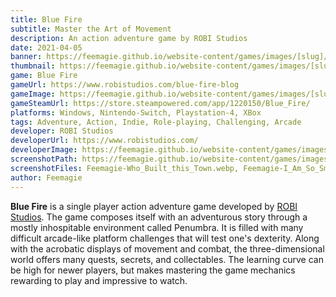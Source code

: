 ```yaml
---
title: Blue Fire
subtitle: Master the Art of Movement
description: An action adventure game by ROBI Studios
date: 2021-04-05
banner: https://feemagie.github.io/website-content/games/images/[slug]/banner.webp
thumbnail: https://feemagie.github.io/website-content/games/images/[slug]/social-card.webp
game: Blue Fire
gameUrl: https://www.robistudios.com/blue-fire-blog
gameImage: https://feemagie.github.io/website-content/games/images/[slug]/game-cover.webp
gameSteamUrl: https://store.steampowered.com/app/1220150/Blue_Fire/
platforms: Windows, Nintendo-Switch, Playstation-4, XBox
tags: Adventure, Action, Indie, Role-playing, Challenging, Arcade
developer: ROBI Studios
developerUrl: https://www.robistudios.com/
developerImage: https://feemagie.github.io/website-content/games/images/[slug]/developer.webp
screenshotPath: https://feemagie.github.io/website-content/games/images/[slug]/screenshots
screenshotFiles: Feemagie-Who_Built_this_Town.webp, Feemagie-I_Am_So_Small.webp, Feemagie-Intimidating_Challenges.webp, Feemagie-I_Like_Books.webp, Feemagie-Dangerous_Snow_Hills.webp
author: Feemagie
---
```


**Blue Fire** is a single player action adventure game developed by [ROBI Studios](https://www.robistudios.com/). The game composes itself with an adventurous story through a mostly inhospitable environment called Penumbra. It is filled with many difficult arcade-like platform challenges that will test one's dexterity. Along with the acrobatic displays of movement and combat, the three-dimensional world offers many quests, secrets, and collectables. The learning curve can be high for newer players, but makes mastering the game mechanics rewarding to play and impressive to watch.